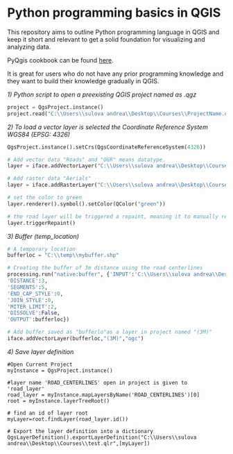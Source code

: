 # Python programming basics in QGIS

This repository aims to outline Python programming language in QGIS and keep it short and relevant to get a solid foundation for visualizing and analyzing data.

PyQgis cookbook can be found [here](https://docs.qgis.org/testing/en/docs/pyqgis_developer_cookbook/).

It is great for users who do not have any prior programming knowledge and they want to build their knowledge gradually in QGIS. 

*1) Python script to open a preexisting QGIS project named as .qgz*
```python
project = QgsProject.instance()
project.read("C:\\Users\\sulova andrea\\Desktop\\Courses\\ProjectName.qgz")
```

*2) To load a vector layer is selected the Coordinate Reference System WGS84 (EPSG: 4326)*
```python
QgsProject.instance().setCrs(QgsCoordinateReferenceSystem(4326))

# Add vector data "Roads" and "OGR" means datatype. 
layer = iface.addVectorLayer("C:\\Users\\sulova andrea\\Desktop\\Courses\\ROAD.shp","Roads","ogr")

# Add raster data "Aerials" 
layer = iface.addRasterLayer("C:\\Users\\sulova andrea\\Desktop\\Courses\\IMO.ecw","Aerials")

# set the color to green
layer.renderer().symbol().setColor(QColor("green"))

# the road layer will be triggered a repaint, meaning it to manually refresh the screen so you can see that the color
layer.triggerRepaint()
```

*3) Buffer (temp_location)*
```python
# A temporary location
bufferloc = "C:\\temp\\mybuffer.shp"

# Creating the buffer of 3m distance using the road centerlines
processing.run("native:buffer", {'INPUT':'C:\\Users\\sulova andrea\\Desktop\\Courses\\ROAD_CENTERLINES.shp',
'DISTANCE':3,
'SEGMENTS':5,
'END_CAP_STYLE':0,
'JOIN_STYLE':0,
'MITER_LIMIT':2,
'DISSOLVE':False,
'OUTPUT':bufferloc})

# Add buffer saved as "bufferlo"as a layer in project named "(3M)"
iface.addVectorLayer(bufferloc,"(3M)","ogc")
```

*4) Save layer definition*
```
#Open Current Project
myInstance = QgsProject.instance()

#layer name 'ROAD_CENTERLINES' open in project is given to 'road_layer'
road_layer = myInstance.mapLayersByName('ROAD_CENTERLINES')[0]
root = myInstance.layerTreeRoot()

# find an id of layer root 
myLayer=root.findLayer(road_layer.id())

# Export the layer definition into a dictionary
QgsLayerDefinition().exportLayerDefinition("C:\\Users\\sulova andrea\\Desktop\\Courses\\test.qlr",[myLayer])
```

